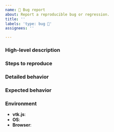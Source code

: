 ```yaml
---
name: 🐞 Bug report
about: Report a reproducible bug or regression.
title: ''
labels: 'type: bug 🐞'
assignees: ''

---
```

<!--
👋 Hello, and thank you for starting this contribution!
❓ If you are trying to submit a question for general support, please reach out on our discourse forum instead: https://discourse.vtk.org/c/web/9
🐞 If you do need to report a bug, please follow the template below to increase the chances of your report being looked at.
🧱 If adequate, assign one of the `Module: XXX` labels to your issue when creating it.
-->

### High-level description
<!-- A concise description of what the bug is. -->

### Steps to reproduce
<!--
Steps to reproduce the behavior. If applicable, use:
  * lists
  * code snippets
    ```js
    code here
    ```
-->

### Detailed behavior
<!--
A detailed description of what happens. If applicable, use:
  * screenshots (drag and drop)
  * live examples (ex: https://codepen.io/jourdain/pen/RQZWYa)
-->

### Expected behavior
<!-- A detailed description of what is expected to happen. -->

### Environment
- **vtk.js**: <!-- ex: 14.0.0 -->
- **OS**: <!-- ex: Windows 10, iOS 13.6 -->
- **Browser**: <!-- ex: Chrome 89.0.4389.128 -->
